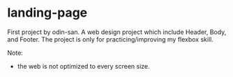# landing-page
First project by odin-san. A web design project which include Header, Body, and Footer.
The project is only for practicing/improving my flexbox skill.

Note:
- the web is not optimized to every screen size.